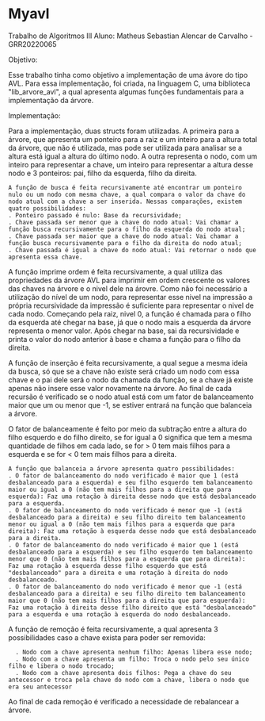 # Myavl
Trabalho de Algoritmos III
Aluno: Matheus Sebastian Alencar de Carvalho - GRR20220065

Objetivo:

   Esse trabalho tinha como objetivo a implementação de uma ávore do tipo AVL. Para essa implementação, foi criada, na linguagem C, uma biblioteca "lib_arvore_avl", a qual apresenta algumas funções fundamentais para a implementação da árvore. 


Implementação: 

  Para a implementação, duas structs foram utilizadas. A primeira para a árvore, que apresenta um ponteiro para a raiz e um inteiro para a altura total da árvore, que não é utilizada, mas pode ser utilizada para analisar se a altura está igual a altura do último nodo. A outra representa o nodo, com um inteiro para representar a chave, um inteiro para representar a altura desse nodo e 3 ponteiros: pai, filho da esquerda, filho da direita.
    
    A função de busca é feita recursivamente até encontrar um ponteiro nulo ou um nodo com mesma chave, a qual compara o valor da chave do nodo atual com a chave a ser inserida. Nessas comparações, existem quatro possibilidades:
    . Ponteiro passado é nulo: Base da recursividade;
    . Chave passada ser menor que a chave do nodo atual: Vai chamar a função busca recursivamente para o filho da esquerda do nodo atual;
    . Chave passada ser maior que a chave do nodo atual: Vai chamar a função busca recursivamente para o filho da direita do nodo atual;
    . Chave passada é igual a chave do nodo atual: Vai retornar o nodo que apresenta essa chave.
    
   A função imprime ordem é feita recursivamente, a qual utiliza das propriedades da árvore AVL para imprimir em ordem crescente os valores das chaves na árvore e o nivel dele na árovre. Como não foi necessário a utilização do nível de um nodo, para representar esse nivel na impressão a própria recursividade da impressão é suficiente para representar o nivel de cada nodo. Começando pela raiz, nivel 0, a função é chamada para o filho da esquerda até chegar na base, já que o nodo mais a esquerda da árvore representa o menor valor. Após chegar na base, sai da recursividade e printa o valor do nodo anterior à base e chama a função para o filho da direita.
   
   A função de inserção é feita recursivamente, a qual segue a mesma ideia da busca, só que se a chave não existe será criado um nodo com essa chave e o pai dele será o nodo da chamada da função, se a chave já existe apenas não insere esse valor novamente na árvore. Ao final de cada recursão é verificado se o nodo atual está com um fator de balanceamento maior que um ou menor que -1, se estiver entrará na função que balanceia a árvore.
   
   O fator de balanceamente é feito por meio da subtração entre a altura do filho esquerdo e do filho direito, se for igual a 0 significa que tem a mesma quantidade de filhos em cada lado, se for > 0 tem mais filhos para a esquerda e se for < 0 tem mais filhos para a direita.
   
    A função que balanceia a árvore apresenta quatro possibilidades:
    . O fator de balanceamento do nodo verificado é maior que 1 (está desbalanceado para a esquerda) e seu filho esquerdo tem balanceamento maior ou igual a 0 (não tem mais filhos para a direita que para esquerda): Faz uma rotação à direita desse nodo que está desbalanceado para a esquerda.
    . O fator de balanceamento do nodo verificado é menor que -1 (está desbalanceado para a direita) e seu filho direito tem balanceamento menor ou igual a 0 (não tem mais filhos para a esquerda que para direita): Faz uma rotação à esquerda desse nodo que está desbalanceado para a direita.
    . O fator de balanceamento do nodo verificado é maior que 1 (está desbalanceado para a esquerda) e seu filho esquerdo tem balanceamento menor que 0 (não tem mais filhos para a esquerda que para direita): Faz uma rotação à esquerda desse filho esquerdo que está "desbalanceado" para a direita e uma rotação à direita do nodo desbalanceado.
    . O fator de balanceamento do nodo verificado é menor que -1 (está desbalanceado para a direita) e seu filho direito tem balanceamento maior que 0 (não tem mais filhos para a direita que para esquerda): Faz uma rotação à direita desse filho direito que está "desbalanceado" para a esquerda e uma rotação à esquerda do nodo desbalanceado.

  A função de remoção é feita recursivamente, a qual apresenta 3 possibilidades caso a chave exista para poder ser removida:
      
      . Nodo com a chave apresenta nenhum filho: Apenas libera esse nodo;
      . Nodo com a chave apresenta um filho: Troca o nodo pelo seu único filho e libera o nodo trocado; 
      . Nodo com a chave apresenta dois filhos: Pega a chave do seu antecessor e troca pela chave do nodo com a chave, libera o nodo que era seu antecessor
  Ao final de cada remoção é verificado a necessidade de rebalancear a árvore.
      
